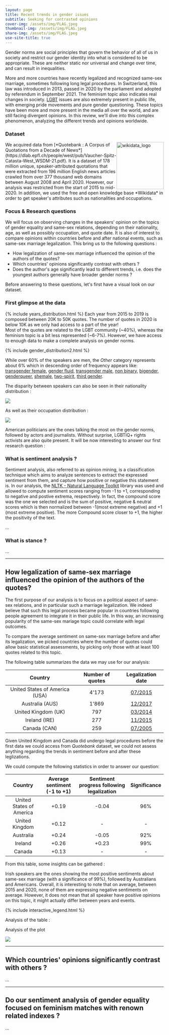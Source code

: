 ```yaml
---
layout: page
title: Recent trends in gender issues
subtitle: Seeking for contrasted opinions
cover-img: /assets/img/FLAG.jpeg
thumbnail-img: /assets/img/FLAG.jpeg
share-img: /assets/img/FLAG.jpeg
use-site-title: true
---
```



Gender norms are social principles that govern the behavior of all of us in society and restrict our gender identity into what is considered to be appropriate. These are neither static nor universal and change over time, and can result in inequalities.

More and more countries have recently legalized and recognized same-sex marriage, sometimes following long legal procedures. In Switzerland, this law was introduced in 2013, passed in 2020 by the parliament and adopted by referendum in September 2021. The feminism topic also indicates real changes in society. [LGBT](https://en.wikipedia.org/wiki/LGBT_community) issues are also extremely present in public life, with emerging pride movements and pure gender questioning. 
These topics have been more and more present in the media all over the world, and are still facing divergent opinions. In this review, we'll dive into this complex phenomenon, analyzing the different trends and opinions worldwide.

### Dataset

<img src="assets/img/wikidata_logo.png" alt="wikidata_logo" width="150" style="float:right"/>
We acquired data from [*Quotebank : A Corpus of Quotations from a Decade of News*](https://dlab.epfl.ch/people/west/pub/Vaucher-Spitz-Catasta-West_WSDM-21.pdf). It is a dataset of 178 million unique, speaker-attributed quotations that were extracted from 196 million English news articles crawled from over 377 thousand web domains between August 2008 and April 2020. However, our analysis was restricted from the start of 2015 to mid-2020. In addition, we used the free and open knowledge base *Wikidata* in order to get speaker's attributes such as nationalities and occupations.



### Focus & Research questions 

We will focus on observing changes in the speakers’ opinion on the topics of gender equality and same-sex relations, depending on their nationality, age, as well as possibly occupation, and quote date. It is also of interest to compare opinions within countries before and after national events, such as same-sex marriage legalization. This bring us to the following questions : 

- How legalization of same-sex marriage influenced the opinion of the authors of the quotes?
- Which countries' opinions significantly contrast with others ?
- Does the author's age significantly lead to different trends, i.e. does the youngest authors generally have broader gender norms ? 

Before answering to these questions, let's first have a visual look on our dataset.

### First glimpse at the data
<!--- _(add bar plot)!_ -->
{% include years_distribution.html %}
Each year from 2015 to 2019 is composed between 20K to 50K quotes. The number of quotes in 2020 is below 10K as we only had access to a part of the year!  
Most of the quotes are related to the LGBT community (~40%), whereas the feminism topic is a bit less represented (~6-7%). However, we have access to enough data to make a complete analysis on gender norms.

<!--- _(add bar plot)!_ -->
{% include gender_distribution2.html %}

While over 60% of the speakers are men, the *Other* category represents about 6% which in descending order of frequency appears like: [transgender female](https://en.wikipedia.org/wiki/Trans_woman), [gender fluid](https://www.health.harvard.edu/blog/gender-fluidity-what-it-means-and-why-support-matters-2020120321544), [transgender male](https://en.wikipedia.org/wiki/Trans_man), [non binary](https://en.wikipedia.org/wiki/Non-binary_gender), [bigender](https://gender.fandom.com/wiki/Bigender), [genderqueer](https://www.webmd.com/a-to-z-guides/what-does-genderqueer-mean), [shemale](https://en.wikipedia.org/wiki/Shemale), [two-spirit](https://en.wikipedia.org/wiki/Two-spirit), [third gender](https://en.wikipedia.org/wiki/Third_gender).

The disparity between speakers can also be seen in their nationality distribution :

<img src="assets/img/no_cut_natio.png" class = "center">   

As well as their occupation distribution : 

<img src="assets/img/no_cut_occupations.png" class = "center">

American politicians are the ones talking the most on the gender norms, followed by actors and journalists. Without surprise, LGBTIQ+ rights activists are also quite present. It will be now interesting to answer our first research question : 

### What is sentiment analysis ?

Sentiment analysis, also referred to as opinion mining, is a classification technique which aims to analyze sentences to extract the expressed sentiment from them, and capture how positive or negative this statement is. In our analysis, the [NLTK - Natural Language Toolkit](https://www.nltk.org) library was used and allowed to compute sentiment scores ranging from -1 to +1, corresponding to negative and postive extrema, respectively. In fact, the compound score was the one we selected and is the sum of positive, negative & neutral scores which is then normalized between -1(most extreme negative) and +1 (most extreme positive). The more Compound score closer to +1, the higher the positivity of the text.

...

### What is stance ?

...

-----------------
## How legalization of same-sex marriage influenced the opinion of the authors of the quotes?

The first purpose of our analysis is to focus on a political aspect of same-sex relations, and in particular such a marriage legalization. We indeed believe that such this legal process became popular in countries following people agreement to integrate it in their public life. In this way, an increasing popularity of the same-sex mariage topic could correlate with legal outcomes.

To compare the average sentiment on same-sex marriage before and after its legalization, we picked countries where the number of quotes could allow basic statistical assessments, by picking only those with at least 100 quotes related to this topic.

The following table summarizes the data we may use for our analysis:

| Country | Number of quotes | Legalization date |
|:-------:|:--------:|:---------:|
| United States of America (USA) | 4'173 | [07/2015](https://en.wikipedia.org/wiki/Same-sex_marriage_in_the_United_States) |
| Australia (AUS) | 1'869 | [12/2017](https://en.wikipedia.org/wiki/Same-sex_marriage_in_Australia) |
| United Kingdom (UK) | 797 | [03/2014](https://en.wikipedia.org/wiki/Same-sex_marriage_in_the_United_Kingdom) |
| Ireland (IRE) | 277 | [11/2015](https://en.wikipedia.org/wiki/Same-sex_marriage_in_the_Republic_of_Ireland) |
| Canada (CAN) | 259 | [07/2005](https://en.wikipedia.org/wiki/Same-sex_marriage_in_Canada) |

Given United Kingdom and Canada did undergo legal procedures before the first data we could access from *Quotebank* dataset, we could not assess anything regarding the trends in sentiment before and after these leglizations.

We could compute the following statistics in order to answer our question: 

| Country | Average sentiment <br> (-1 to +1) | Sentiment progress following legalization | Significance |
|:-------:|:---------:|:---------:|:---------:|
| United States of America | +0.19 | -0.04 | 96% |
| United Kingdom | +0.12 | - | - |
| Australia | +0.24 | -0.05 | 92% |
| Ireland | +0.26 | +0.23 | 99% |
| Canada | +0.13 | - | - |

From this table, some insights can be gathered : 

Irish speakers are the ones showing the most positive sentiments about same-sex marriage (with a significance of 99%), followed by Australians and Americans. Overall, it is interesting to note that on average, between 2015 and 2020, none of them are expressing negative sentiments on average. However, it does not mean that all speaker have positive opinions on this topic, it might actually differ between years and events.

{% include interactive_legend.html %}

Analysis of the table : 

Analysis of the plot 

<img src="assets/img/Q1_merged_plot_all (2).png" class = "center">

-----------------
## Which countries' opinions significantly contrast with others ?

...

-----------------
## Do our sentiment analysis of gender equality focused on feminism matches with renown related indexes ?

...
